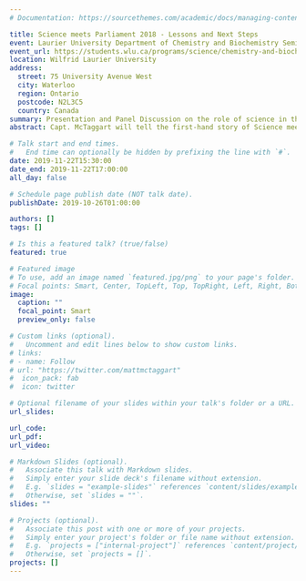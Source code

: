 ```yaml
---
# Documentation: https://sourcethemes.com/academic/docs/managing-content/

title: Science meets Parliament 2018 - Lessons and Next Steps
event: Laurier University Department of Chemistry and Biochemistry Seminar Series
event_url: https://students.wlu.ca/programs/science/chemistry-and-biochemistry/research/seminar-series.html
location: Wilfrid Laurier University
address:
  street: 75 University Avenue West
  city: Waterloo
  region: Ontario
  postcode: N2L3C5
  country: Canada
summary: Presentation and Panel Discussion on the role of science in the moderm political discourse
abstract: Capt. McTaggart will tell the first-hand story of Science meets Parliament Canada, from its inspiration and planning stages through to the training workshops and nearly 100 individual meetings between researchers and Parliamentarians. Integrating a training workshop with a large-scale experiential exercise allows participants to confirm and cement the skills gained, multiplying the value for participants (and the difficulty for organizers!) He will also highlight the central role of diversity and inclusion in programme planning, provide examples of the programme’s ongoing impact, and share the collaboration’s hopes for future events. There is a strong and growing appetite among established researchers and trainees to understand and engage with policy. Science meets Parliament demonstrates the impact that Canadian research and innovation may make when the people who know it best are given the skills and space to make it heard.

# Talk start and end times.
#   End time can optionally be hidden by prefixing the line with `#`.
date: 2019-11-22T15:30:00
date_end: 2019-11-22T17:00:00
all_day: false

# Schedule page publish date (NOT talk date).
publishDate: 2019-10-26T01:00:00

authors: []
tags: []

# Is this a featured talk? (true/false)
featured: true

# Featured image
# To use, add an image named `featured.jpg/png` to your page's folder. 
# Focal points: Smart, Center, TopLeft, Top, TopRight, Left, Right, BottomLeft, Bottom, BottomRight.
image:
  caption: ""
  focal_point: Smart
  preview_only: false

# Custom links (optional).
#   Uncomment and edit lines below to show custom links.
# links:
# - name: Follow
# url: "https://twitter.com/mattmctaggart"
#  icon_pack: fab
#  icon: twitter

# Optional filename of your slides within your talk's folder or a URL.
url_slides:

url_code:
url_pdf:
url_video:

# Markdown Slides (optional).
#   Associate this talk with Markdown slides.
#   Simply enter your slide deck's filename without extension.
#   E.g. `slides = "example-slides"` references `content/slides/example-slides.md`.
#   Otherwise, set `slides = ""`.
slides: ""

# Projects (optional).
#   Associate this post with one or more of your projects.
#   Simply enter your project's folder or file name without extension.
#   E.g. `projects = ["internal-project"]` references `content/project/deep-learning/index.md`.
#   Otherwise, set `projects = []`.
projects: []
---
```

